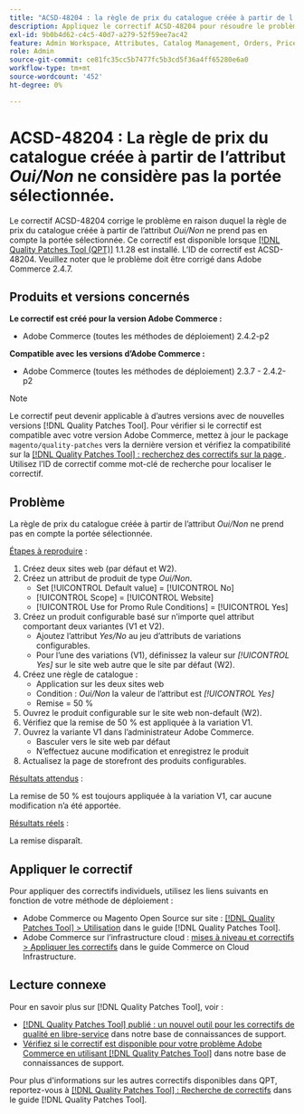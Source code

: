 ```yaml
---
title: "ACSD-48204 : la règle de prix du catalogue créée à partir de l’attribut *Oui/Non* ne considère pas la portée sélectionnée"
description: Appliquez le correctif ACSD-48204 pour résoudre le problème Adobe Commerce en raison duquel la règle de prix du catalogue créée à partir de l’attribut *Oui/Non* ne prend pas en compte la portée sélectionnée.
exl-id: 9b0b4d62-c4c5-40d7-a279-52f59ee7ac42
feature: Admin Workspace, Attributes, Catalog Management, Orders, Price Rules
role: Admin
source-git-commit: ce81fc35cc5b7477fc5b3cd5f36a4ff65280e6a0
workflow-type: tm+mt
source-wordcount: '452'
ht-degree: 0%

---
```


# ACSD-48204 : La règle de prix du catalogue créée à partir de l’attribut *Oui/Non* ne considère pas la portée sélectionnée.

Le correctif ACSD-48204 corrige le problème en raison duquel la règle de prix du catalogue créée à partir de l’attribut *Oui/Non* ne prend pas en compte la portée sélectionnée. Ce correctif est disponible lorsque [[!DNL Quality Patches Tool (QPT)]](/help/announcements/adobe-commerce-announcements/magento-quality-patches-released-new-tool-to-self-serve-quality-patches.md) 1.1.28 est installé. L’ID de correctif est ACSD-48204. Veuillez noter que le problème doit être corrigé dans Adobe Commerce 2.4.7.

## Produits et versions concernés

**Le correctif est créé pour la version Adobe Commerce :**

* Adobe Commerce (toutes les méthodes de déploiement) 2.4.2-p2

**Compatible avec les versions d’Adobe Commerce :**

* Adobe Commerce (toutes les méthodes de déploiement) 2.3.7 - 2.4.2-p2

>[!NOTE]
>
>Le correctif peut devenir applicable à d’autres versions avec de nouvelles versions [!DNL Quality Patches Tool]. Pour vérifier si le correctif est compatible avec votre version Adobe Commerce, mettez à jour le package `magento/quality-patches` vers la dernière version et vérifiez la compatibilité sur la [[!DNL Quality Patches Tool] : recherchez des correctifs sur la page ](https://experienceleague.adobe.com/tools/commerce-quality-patches/index.html). Utilisez l’ID de correctif comme mot-clé de recherche pour localiser le correctif.

## Problème

La règle de prix du catalogue créée à partir de l’attribut *Oui/Non* ne prend pas en compte la portée sélectionnée.

<u>Étapes à reproduire</u> :

1. Créez deux sites web (par défaut et W2).
1. Créez un attribut de produit de type *Oui/Non*.
   * Set [!UICONTROL Default value] = [!UICONTROL No]
   * [!UICONTROL Scope] = [!UICONTROL Website]
   * [!UICONTROL Use for Promo Rule Conditions] = [!UICONTROL Yes]
1. Créez un produit configurable basé sur n’importe quel attribut comportant deux variantes (V1 et V2).
   * Ajoutez l’attribut *Yes/No* au jeu d’attributs de variations configurables.
   * Pour l’une des variations (V1), définissez la valeur sur *[!UICONTROL Yes]* sur le site web autre que le site par défaut (W2).
1. Créez une règle de catalogue :
   * Application sur les deux sites web
   * Condition : *Oui/Non* la valeur de l’attribut est *[!UICONTROL Yes]*
   * Remise = 50 %
1. Ouvrez le produit configurable sur le site web non-default (W2).
1. Vérifiez que la remise de 50 % est appliquée à la variation V1.
1. Ouvrez la variante V1 dans l’administrateur Adobe Commerce.
   * Basculer vers le site web par défaut
   * N’effectuez aucune modification et enregistrez le produit
1. Actualisez la page de storefront des produits configurables.

<u>Résultats attendus</u> :

La remise de 50 % est toujours appliquée à la variation V1, car aucune modification n’a été apportée.

<u>Résultats réels</u> :

La remise disparaît.

## Appliquer le correctif

Pour appliquer des correctifs individuels, utilisez les liens suivants en fonction de votre méthode de déploiement :

* Adobe Commerce ou Magento Open Source sur site : [[!DNL Quality Patches Tool] > Utilisation](https://experienceleague.adobe.com/docs/commerce-operations/tools/quality-patches-tool/usage.html) dans le guide [!DNL Quality Patches Tool].
* Adobe Commerce sur l’infrastructure cloud : [mises à niveau et correctifs > Appliquer les correctifs](https://experienceleague.adobe.com/docs/commerce-cloud-service/user-guide/develop/upgrade/apply-patches.html) dans le guide Commerce on Cloud Infrastructure.

## Lecture connexe

Pour en savoir plus sur [!DNL Quality Patches Tool], voir :

* [[!DNL Quality Patches Tool] publié : un nouvel outil pour les correctifs de qualité en libre-service](/help/announcements/adobe-commerce-announcements/magento-quality-patches-released-new-tool-to-self-serve-quality-patches.md) dans notre base de connaissances de support.
* [Vérifiez si le correctif est disponible pour votre problème Adobe Commerce en utilisant  [!DNL Quality Patches Tool]](/help/support-tools/patches-available-in-qpt-tool/check-patch-for-magento-issue-with-magento-quality-patches.md) dans notre base de connaissances de support.

Pour plus d&#39;informations sur les autres correctifs disponibles dans QPT, reportez-vous à [[!DNL Quality Patches Tool] : Recherche de correctifs](https://experienceleague.adobe.com/tools/commerce-quality-patches/index.html) dans le guide [!DNL Quality Patches Tool].
